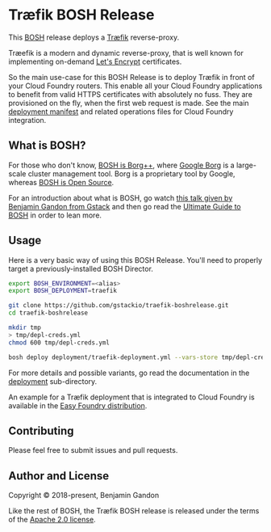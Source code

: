 Træfik BOSH Release
===================

This [BOSH](https://bosh.io) release deploys a [Træfik](https://traefik.io/)
reverse-proxy.

Træefik is a modern and dynamic reverse-proxy, that is well known for
implementing on-demand [Let's Encrypt](https://letsencrypt.org/) certificates.

So the main use-case for this BOSH Release is to deploy Træfik in front of
your Cloud Foundry routers. This enable all your Cloud Foundry applications to
benefit from valid HTTPS certificates with absolutely no fuss. They are
provisioned on the fly, when the first web request is made. See the main
[deployment manifest](./deployment) and related operations files for Cloud
Foundry integration.


What is BOSH?
-------------

For those who don't know,
[BOSH is Borg++](https://twitter.com/marklucovsky/status/728950262593953792),
where [Google Borg](https://research.google.com/pubs/pub43438.html) is a
large-scale cluster management tool. Borg is a proprietary tool by Google,
whereas [BOSH is Open Source](https://github.com/cloudfoundry/bosh).

For an introduction about what is BOSH, go watch
[this talk given by Benjamin Gandon from Gstack](https://slides.gstack.io/bosh-deploy-distributed-systems-like-a-boss-may-2017/)
and then go read the [Ultimate Guide to BOSH](http://ultimateguidetobosh.com/)
in order to lean more.


Usage
-----

Here is a very basic way of using this BOSH Release. You'll need to properly
target a previously-installed BOSH Director.

```bash
export BOSH_ENVIRONMENT=<alias>
export BOSH_DEPLOYMENT=traefik

git clone https://github.com/gstackio/traefik-boshrelease.git
cd traefik-boshrelease

mkdir tmp
> tmp/depl-creds.yml
chmod 600 tmp/depl-creds.yml

bosh deploy deployment/traefik-deployment.yml --vars-store tmp/depl-creds.yml
```

For more details and possible variants, go read the documentation in the
[deployment](./deployment) sub-directory.

An example for a Træfik deployment that is integrated to Cloud Foundry is
available in the [Easy Foundry distribution](https://github.com/gstackio/gstack-bosh-environment).


Contributing
------------

Please feel free to submit issues and pull requests.



Author and License
------------------

Copyright © 2018-present, Benjamin Gandon

Like the rest of BOSH, the Træfik BOSH release is released under the terms
of the [Apache 2.0 license](http://www.apache.org/licenses/LICENSE-2.0).

<!--
# Local Variables:
# indent-tabs-mode: nil
# End:
-->

